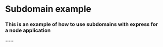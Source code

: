 # Subdomain example
### This is an example of how to use subdomains with express for a node application
===